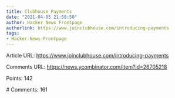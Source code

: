 ```yaml
---
title: Clubhouse Payments
date: "2021-04-05 21:58:50"
author: Hacker News Frontpage
authorlink: https://www.joinclubhouse.com/introducing-payments
tags:
- Hacker-News-Frontpage
---
```


<p>Article URL: <a href="https://www.joinclubhouse.com/introducing-payments">https://www.joinclubhouse.com/introducing-payments</a></p>
<p>Comments URL: <a href="https://news.ycombinator.com/item?id=26705218">https://news.ycombinator.com/item?id=26705218</a></p>
<p>Points: 142</p>
<p># Comments: 161</p>
